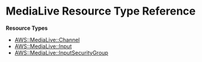 # MediaLive Resource Type Reference<a name="AWS_MediaLive"></a>

**Resource Types**
+ [AWS::MediaLive::Channel](aws-resource-medialive-channel.md)
+ [AWS::MediaLive::Input](aws-resource-medialive-input.md)
+ [AWS::MediaLive::InputSecurityGroup](aws-resource-medialive-inputsecuritygroup.md)